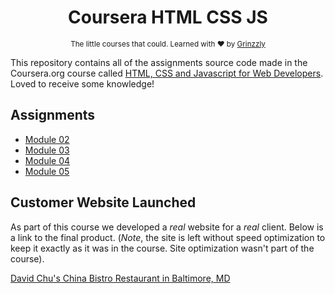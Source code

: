 <h1 align="center">Coursera HTML CSS JS</h1>

<div align="center">
  <sub>The little courses that could. Learned with ❤︎ by
  <a href="https://github.com/Grinzzly">Grinzzly</a>
  </a>
</div>

This repository contains all of the assignments source code made in the Coursera.org course called
[HTML, CSS and Javascript for Web Developers](https://www.coursera.org/learn/html-css-javascript-for-web-developers). Loved to receive some knowledge!

## Assignments
* <a href="https://grinzzly.github.io/Coursera-HTML_CSS_JS/module02_task/" target="_blank">Module 02</a><br>
* <a href="https://grinzzly.github.io/Coursera-HTML_CSS_JS/module03_task/" target="_blank">Module 03</a><br>
* <a href="https://grinzzly.github.io/Coursera-HTML_CSS_JS/module04_task/" target="_blank">Module 04</a><br>
* <a href="https://grinzzly.github.io/Coursera-HTML_CSS_JS/module05_task/" target="_blank">Module 05</a><br>

## Customer Website Launched
As part of this course we developed a *real* website for a *real* client. Below is a link to the final product. (*Note*, the site is left without speed optimization to keep it exactly as it was in the course. Site optimization wasn't part of the course).

[David Chu's China Bistro Restaurant in Baltimore, MD](http://www.davidchuschinabistro.com/) 
